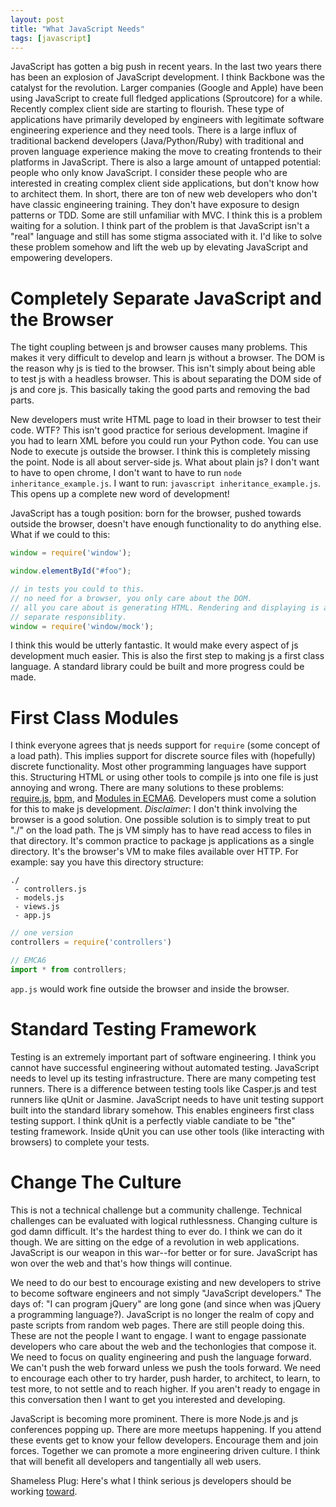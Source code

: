 ```yaml
---
layout: post
title: "What JavaScript Needs"
tags: [javascript]
---
```


JavaScript has gotten a big push in recent years. In the last 
two years there has been an explosion of JavaScript development. I
think Backbone was the catalyst for the revolution. Larger companies
(Google and Apple) have been using JavaScript to create full fledged
applications (Sproutcore) for a while. Recently complex client side are
starting to flourish. These type of applications have primarily developed by
engineers with legitimate software engineering experience and they need
tools. There is a large influx of traditional backend developers
(Java/Python/Ruby) with traditional and proven language experience
making the move to creating frontends to their platforms in JavaScript.
There is also a large amount of untapped potential: people who only know
JavaScript. I consider these people who are interested in creating
complex client side applications, but don't know how to architect them.
In short, there are ton of new web developers who don't have classic
engineering training. They don't have exposure to design patterns or
TDD. Some are still unfamiliar with MVC. I think this is a problem
waiting for a solution. I think part of the problem is that JavaScript
isn't a "real" language and still has some stigma associated with it.
I'd like to solve these problem somehow and lift the web up by elevating
JavaScript and empowering developers.

# Completely Separate JavaScript and the Browser

The tight coupling between js and browser causes many problems. This
makes it very difficult to develop and learn js without a
browser. The DOM is the reason why js is tied to the browser. This isn't
simply about being able to test js with a headless browser. This
is about separating the DOM side of js and core js. This basically
taking the good parts and removing the bad parts.

New developers must write HTML page to load in their browser to test
their code. WTF? This isn't good practice for serious development.
Imagine if you had to learn XML before you could run your Python code.
You can use Node to execute js outside the browser. I think this is
completely missing the point. Node is all about server-side js. What
about plain js? I don't want to have to open chrome, I don't want to have
to run `node inheritance_example.js`. I want to run: `javascript
inheritance_example.js`. This opens up a complete new word of
development!

JavaScript has a tough position: born for the browser, pushed towards outside
the browser, doesn't have enough functionality to do anything else. What
if we could to this:

```javascript
window = require('window');

window.elementById("#foo");

// in tests you could to this.
// no need for a browser, you only care about the DOM.
// all you care about is generating HTML. Rendering and displaying is a
// separate responsiblity.
window = require('window/mock');
```

I think this would be utterly fantastic. It would make every aspect of
js development much easier. This is also the first step to
making js a first class language. A standard library could be
built and more progress could be made.

# First Class Modules

I think everyone agrees that js needs support for `require`
(some concept of a load path). This implies support for discrete source
files with (hopefully) discrete functionality. Most other programming
languages have support this. Structuring HTML or using other tools
to compile js into one file is just annoying and wrong. There
are many solutions to these problems:
[require.js](http://requirejs.org/), [bpm](https://github.com/bpm/bpm/),
and [Modules in ECMA6](http://wiki.ecmascript.org/doku.php?id=harmony:modules).
Developers must come a solution for this to make js development.
*Disclaimer*: I don't think involving the browser is a good solution.
One possible solution is to simply treat to put "./" on the load path.
The js VM simply has to have read access to files in that directory.
It's common practice to package js applications as a single directory.
It's the browser's VM to make files available over HTTP. For example:
say you have this directory structure:

```
./
 - controllers.js
 - models.js
 - views.js
 - app.js
```

```javascript
// one version
controllers = require('controllers')

// EMCA6
import * from controllers;
```

`app.js` would work fine outside the browser and inside the browser.

# Standard Testing Framework

Testing is an extremely important part of software engineering. I think
you cannot have successful engineering without automated testing.
JavaScript needs to level up its testing infrastructure. There are many
competing test runners. There is a difference between testing tools like
Casper.js and test runners like qUnit or Jasmine. JavaScript needs to have unit
testing support built into the standard library somehow. This enables
engineers first class testing support. I think qUnit is a perfectly
viable candiate to be "the" testing framework. Inside qUnit you can use
other tools (like interacting with browsers) to complete your tests.

# Change The Culture

This is not a technical challenge but a community challenge. Technical
challenges can be evaluated with logical ruthlessness. Changing culture
is god damn difficult. It's the hardest thing to ever do. I think we can
do it though. We are sitting on the edge of a revolution in web
applications. JavaScript is our weapon in this war--for better or for
sure. JavaScript has won over the web and that's how things will
continue.

We need to do our best to encourage existing and new developers to
strive to become software engineers and not simply "JavaScript
developers." The days of: "I can program jQuery" are long gone (and
since when was jQuery a programming language?). JavaScript is no longer
the realm of copy and paste scripts from random web pages. There are
still people doing this. These are not the people I want to engage. I
want to engage passionate developers who care about the web and the
techonlogies that compose it. We need to focus on quality engineering
and push the language forward. We can't push the web forward unless we
push the tools forward. We need to encourage each other to try harder,
push harder, to architect, to learn, to test more, to not settle and to
reach higher. If you aren't ready to engage in this conversation then I
want to get you interested and developing.

JavaScript is becoming more prominent. There is more Node.js and js
conferences popping up. There are more meetups happening. If you attend
these events get to know your fellow developers. Encourage them and join
forces. Together we can promote a more engineering driven culture. I
think that will benefit all developers and tangentially all web users.

Shameless Plug: Here's what I think serious js developers should
be working
[toward](http://broadcastingadam.com/2012/07/ember_wish_list/).
